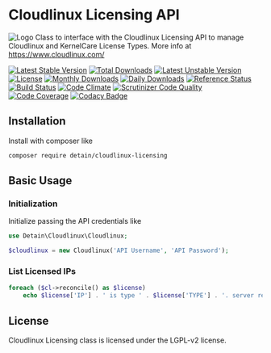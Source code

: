 # Cloudlinux Licensing API
![Logo](https://www.cloudlinux.com/images/icons/prod_cl_logo.svg) 
Class to interface with the Cloudlinux Licensing API to manage Cloudlinux and KernelCare License Types.  More info at https://www.cloudlinux.com/

[![Latest Stable Version](https://poser.pugx.org/detain/cloudlinux-licensing/version)](https://packagist.org/packages/detain/cloudlinux-licensing)
[![Total Downloads](https://poser.pugx.org/detain/cloudlinux-licensing/downloads)](https://packagist.org/packages/detain/cloudlinux-licensing)
[![Latest Unstable Version](https://poser.pugx.org/detain/cloudlinux-licensing/v/unstable)](//packagist.org/packages/detain/cloudlinux-licensing)
[![License](https://poser.pugx.org/detain/cloudlinux-licensing/license)](https://packagist.org/packages/detain/cloudlinux-licensing)
[![Monthly Downloads](https://poser.pugx.org/detain/cloudlinux-licensing/d/monthly)](https://packagist.org/packages/detain/cloudlinux-licensing)
[![Daily Downloads](https://poser.pugx.org/detain/cloudlinux-licensing/d/daily)](https://packagist.org/packages/detain/cloudlinux-licensing)
[![Reference Status](https://www.versioneye.com/php/detain:cloudlinux-licensing/reference_badge.svg?style=flat)](https://www.versioneye.com/php/detain:cloudlinux-licensing/references)
[![Build Status](https://travis-ci.org/detain/cloudlinux-licensing.svg?branch=master)](https://travis-ci.org/detain/cloudlinux-licensing)
[![Code Climate](https://codeclimate.com/github/detain/cloudlinux-licensing/badges/gpa.svg)](https://codeclimate.com/github/detain/cloudlinux-licensing)
[![Scrutinizer Code Quality](https://scrutinizer-ci.com/g/detain/cloudlinux-licensing/badges/quality-score.png?b=master)](https://scrutinizer-ci.com/g/detain/cloudlinux-licensing/?branch=master)
[![Code Coverage](https://scrutinizer-ci.com/g/detain/cloudlinux-licensing/badges/coverage.png?b=master)](https://scrutinizer-ci.com/g/detain/cloudlinux-licensing/?branch=master)
[![Codacy Badge](https://api.codacy.com/project/badge/Grade/226251fc068f4fd5b4b4ef9a40011d06)](https://www.codacy.com/app/detain/cloudlinux-licensing)

## Installation

Install with composer like

```sh
composer require detain/cloudlinux-licensing
```

## Basic Usage

### Initialization

Initialize passing the API credentials like

```php
use Detain\Cloudlinux\Cloudlinux;

$cloudlinux = new Cloudlinux('API Username', 'API Password');
```

### List Licensed IPs

```php
foreach ($cl->reconcile() as $license)
	echo $license['IP'] . ' is type ' . $license['TYPE'] . '. server registered in CLN with license: ' . var_export($license['REGISTERED'], true) . "\n";
```

## License

Cloudlinux Licensing class is licensed under the LGPL-v2 license.

